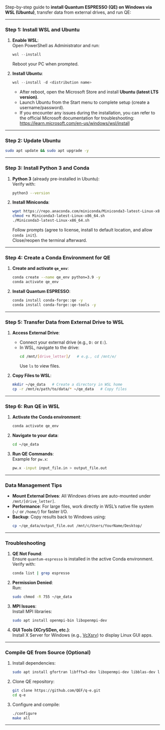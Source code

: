 Step-by-step guide to **install Quantum ESPRESSO (QE) on Windows via WSL (Ubuntu)**, transfer data from external drives, and run QE:

---

### **Step 1: Install WSL and Ubuntu**
1. **Enable WSL**:  
   Open PowerShell as Administrator and run:  
   ```powershell
   wsl --install
   ```
   Reboot your PC when prompted.

2. **Install Ubuntu**:
   ```powershell
   wsl --install -d <distribution name>
   ```
   - After reboot, open the Microsoft Store and install **Ubuntu (latest LTS version)**.  
   - Launch Ubuntu from the Start menu to complete setup (create a username/password).
   - If you encounter any issues during the installation, you can refer to the official Microsoft documentation for troubleshooting: https://learn.microsoft.com/en-us/windows/wsl/install

---

### **Step 2: Update Ubuntu**
```bash
sudo apt update && sudo apt upgrade -y
```

---

### **Step 3: Install Python 3 and Conda**
1. **Python 3** (already pre-installed in Ubuntu):  
   Verify with:  
   ```bash
   python3 --version
   ```

2. **Install Miniconda**:  
   ```bash
   wget https://repo.anaconda.com/miniconda/Miniconda3-latest-Linux-x86_64.sh
   chmod +x Miniconda3-latest-Linux-x86_64.sh
   ./Miniconda3-latest-Linux-x86_64.sh
   ```
   Follow prompts (agree to license, install to default location, and allow `conda init`).  
   Close/reopen the terminal afterward.

---

### **Step 4: Create a Conda Environment for QE**
1. **Create and activate `qe_env`**:  
   ```bash
   conda create --name qe_env python=3.9 -y
   conda activate qe_env
   ```

2. **Install Quantum ESPRESSO**:  
   ```bash
   conda install conda-forge::qe -y
   conda install conda-forge::qe-tools -y
   ```

---

### **Step 5: Transfer Data from External Drive to WSL**
1. **Access External Drive**:  
   - Connect your external drive (e.g., `D:` or `E:`).  
   - In WSL, navigate to the drive:  
     ```bash
     cd /mnt/[drive_letter]/   # e.g., cd /mnt/e/
     ```
     Use `ls` to view files.

2. **Copy Files to WSL**:  
   ```bash
   mkdir ~/qe_data   # Create a directory in WSL home
   cp -r /mnt/e/path/to/data/* ~/qe_data   # Copy files
   ```

---

### **Step 6: Run QE in WSL**
1. **Activate the Conda environment**:  
   ```bash
   conda activate qe_env
   ```

2. **Navigate to your data**:  
   ```bash
   cd ~/qe_data
   ```

3. **Run QE Commands**:  
   Example for `pw.x`:  
   ```bash
   pw.x -input input_file.in > output_file.out
   ```

---

### **Data Management Tips**
- **Mount External Drives**: All Windows drives are auto-mounted under `/mnt/[drive_letter]`.  
- **Performance**: For large files, work directly in WSL’s native file system (`~/` or `/home/`) for faster I/O.  
- **Backup**: Copy results back to Windows using:  
  ```bash
  cp ~/qe_data/output_file.out /mnt/c/Users/YourName/Desktop/
  ```

---

### **Troubleshooting**
1. **QE Not Found**:  
   Ensure `quantum-espresso` is installed in the active Conda environment.  
   Verify with:  
   ```bash
   conda list | grep espresso
   ```

2. **Permission Denied**:  
   Run:  
   ```bash
   sudo chmod -R 755 ~/qe_data
   ```

3. **MPI Issues**:  
   Install MPI libraries:  
   ```bash
   sudo apt install openmpi-bin libopenmpi-dev
   ```

4. **GUI Tools (XCrySDen, etc.)**:  
   Install X Server for Windows (e.g., [VcXsrv](https://sourceforge.net/projects/vcxsrv/)) to display Linux GUI apps.

---

### **Compile QE from Source (Optional)**
1. Install dependencies:  
   ```bash
   sudo apt install gfortran libfftw3-dev libopenmpi-dev libblas-dev liblapack-dev
   ```

2. Clone QE repository:  
   ```bash
   git clone https://github.com/QEF/q-e.git
   cd q-e
   ```

3. Configure and compile:  
   ```bash
   ./configure
   make all
   ```

---

